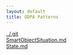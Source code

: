 ```yaml
---
layout: default
title: ODPA Patterns
---
```

  
[../.git](../.git)  
[SmartObjectSituation.md](../SmartHome_Situation/SmartObjectSituation)  
[State.md](../DetectorFinalState)  
